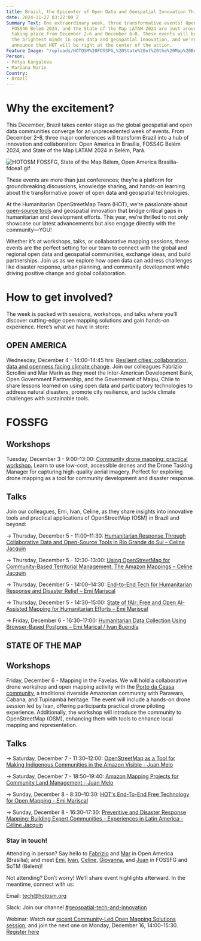 ```yaml
---
title: Brazil, the Epicenter of Open Data and Geospatial Innovation This December
date: 2024-11-27 03:22:00 Z
Summary Text: One extraordinary week, three transformative events! Open Americas,
  FOSS4G Belem 2024, and the State of the Map LATAM 2024 are just around the corner,
  taking place from December 2–6 and December 6–8. These events will bring together
  the brightest minds in open data and geospatial innovation, and we’re thrilled to
  announce that HOT will be right at the center of the action.
Feature Image: "/uploads/HOTOSM%20FOSSFG,%20State%20of%20the%20Map%20Be%CC%81lem,%20Open%20America%20Brasilia.jpg"
Person:
- Petya Kangalova
- Mariana Marín
Country:
- Brazil
---
```


# **Why the excitement?**

This December, Brazil takes center stage as the global geospatial and open data communities converge for an unprecedented week of events. From December 2–8, three major conferences will transform Brazil into a hub of innovation and collaboration: Open America in Brasília, FOSS4G Belém 2024, and State of the Map LATAM 2024 in Belém, Pará.

![HOTOSM FOSSFG, State of the Map Bélem, Open America Brasilia-fdcea1.gif](/uploads/HOTOSM%20FOSSFG,%20State%20of%20the%20Map%20Be%CC%81lem,%20Open%20America%20Brasilia-fdcea1.gif)

These events are more than just conferences; they’re a platform for groundbreaking discussions, knowledge sharing, and hands-on learning about the transformative power of open data and geospatial technologies.

At the Humanitarian OpenStreetMap Team (HOT), we’re passionate about [open-source tools](https://www.hotosm.org/tech-suite) and geospatial innovation that bridge critical gaps in humanitarian and development efforts. This year, we’re thrilled to not only showcase our latest advancements but also engage directly with the community—YOU!

Whether it’s at workshops, talks, or collaborative mapping sessions, these events are the perfect setting for our team to connect with the global and regional open data and geospatial communities, exchange ideas, and build partnerships. Join us as we explore how open data can address challenges like disaster response, urban planning, and community development while driving positive change and global collaboration.

# **How to get involved?**

The week is packed with sessions, workshops, and talks where you’ll discover cutting-edge open mapping solutions and gain hands-on experience. Here’s what we have in store:

## **OPEN AMERICA**

Wednesday, December 4 - 14:00–14:45 hrs: [Resilient cities: collaboration, data and openness facing climate change](https://atividades.americaaberta.org/2024/talk/TYLFQG/). Join our colleagues Fabrizio Scrollini and Mar Marín as they meet the Inter-American Development Bank, Open Government Partnership, and the Government of Maipu, Chile to share lessons learned on using open data and participatory technologies to address natural disasters, promote city resilience, and tackle climate challenges with sustainable tools.

# **FOSSFG**

## Workshops

Tuesday, December 3 - 9:00–13:00: [Community drone mapping: practical workshop.](https://talks.osgeo.org/foss4g-2024-workshop/talk/YTQJZ7/) Learn to use low-cost, accessible drones and the Drone Tasking Manager for capturing high-quality aerial imagery. Perfect for exploring drone mapping as a tool for community development and disaster response.

## Talks

Join our colleagues, Emi, Ivan, Celine, as they share insights into innovative tools and practical applications of OpenStreetMap (OSM) in Brazil and beyond:

→ Thursday, December 5 - 11:00–11:30: [Humanitarian Response Through Collaborative Data and Open-Source Tools in Rio Grande do Sul – Celine Jacquin](https://talks.osgeo.org/foss4g-2024/talk/SHFZBP/)

→ Thursday, December 5 - 12:30–13:00: [Using OpenStreetMap for Community-Based Territorial Management: The Amazon Mappings – Celine Jacquin](https://talks.osgeo.org/foss4g-2024/talk/MRDDHV/)

→ Thursday, December 5 - 14:00–14:30: [End-to-End Tech for Humanitarian Response and Disaster Relief – Emi Mariscal](https://talks.osgeo.org/foss4g-2024/talk/GLWKFA/)

→ Thursday, December 5 - 14:30–15:00: [State of fAIr: Free and Open AI-Assisted Mapping for Humanitarian Efforts – Emi Mariscal](https://talks.osgeo.org/foss4g-2024/talk/PU8PKE/)

→ Friday, December 6 - 16:30–17:00: [Humanitarian Data Collection Using Browser-Based Postgres – Emi Marical / Ivan Buendía](https://talks.osgeo.org/foss4g-2024/talk/ZX3NWS/)

## STATE OF THE MAP

## **Workshops**

Friday, December 6 - Mapping in the Favelas. We will hold a collaborative drone workshop and open mapping activity with the [Porto da Ceasa community](https://observatoriodefavelas.org.br/porto-da-ceasa-uma-comunidade-tradicional-amazonica-ribeirinha-parawara-cabana-e-tupinamba/), a traditional riverside Amazonian community with Parawara, Cabana, and Tupinambá heritage. The event will include a hands-on drone session led by Ivan, offering participants practical drone piloting experience. Additionally, the workshop will introduce the community to OpenStreetMap (OSM), enhancing them with tools to enhance local mapping and representation.

## Talks

→ Saturday, December 7 - 11:30–12:00: [OpenStreetMap as a Tool for Making Indigenous Communities in the Amazon Visible - Juan Melo](https://talks.osgeo.org/sotm2024-latam/talk/NCRW8B/)

→ Saturday, December 7 - 18:50–19:40: [Amazon Mapping Projects for Community Land Management - Juan Melo](https://talks.osgeo.org/sotm2024-latam/talk/E7GYT7/)

→ Sunday, December 8 - 8:30–10:30: [HOT's End-To-End Free Technology for Open Mapping - Emi Mariscal](https://talks.osgeo.org/sotm2024-latam/talk/ENQEPY/)

→ Sunday, December 8 - 16:30–17:30: [Preventive and Disaster Response Mapping: Building Expert Communities - Experiences in Latin America - Céline Jacquin](https://talks.osgeo.org/sotm2024-latam/talk/PUDX3E/)

### Stay in touch!

Attending in person? Say hello to [Fabrizio](https://www.linkedin.com/in/fabrizioscrollini/) and [Mar](https://www.linkedin.com/in/marinvmariana/) in Open America (Brasilia); and meet [Emi](https://www.linkedin.com/in/emiliomariscal/), [Ivan](https://www.linkedin.com/in/ivan-gayton-a6081b29/), [Celine](https://www.linkedin.com/in/celine-l-jacquin/), [Giovanna](https://www.linkedin.com/in/giovanna-gal%C3%BAcio-lacerda-203594188/), and [Juan](https://www.linkedin.com/in/juan-arellano-cyberjuan/) in FOSSFG and SoTM (Bélem)!

Not attending? Don’t worry! We’ll share event highlights afterward. In the meantime, connect with us:

Email: [tech@hotosm.org](mailto:tech@hotosm.org)

Slack: Join our channel [#geospatial-tech-and-innovation](https://join.slack.com/t/hotosm/shared_invite/zt-2ebvqsaqs-dhM4FsZs0XCOt3FjGv0YtA)

Webinar: Watch our [recent Community-Led Open Mapping Solutions session](https://www.youtube.com/watch?v=D9udu-2sqJQ&t=2281s&ab_channel=HumanitarianOpenStreetMapTeam), and join the next one on Monday, December 16, 14:00–15:30. [Register here](https://buff.ly/4fcmrMF)
